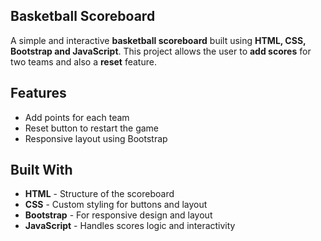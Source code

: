 ## Basketball Scoreboard
A simple and interactive **basketball scoreboard** built using **HTML, CSS, Bootstrap and JavaScript**.
This project allows the user to **add scores** for two teams and also a **reset** feature.

## Features
- Add points for each team
- Reset button to restart the game
- Responsive layout using Bootstrap

## Built With
- **HTML** - Structure of the scoreboard 
- **CSS** - Custom styling for buttons and layout
- **Bootstrap** - For responsive design and layout 
- **JavaScript** - Handles scores logic and interactivity
